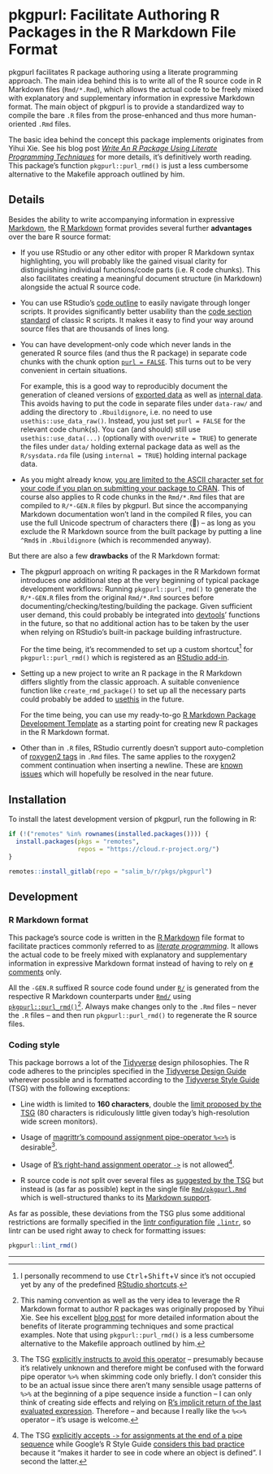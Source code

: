 # pkgpurl: Facilitate Authoring R Packages in the R Markdown File Format

pkgpurl facilitates R package authoring using a literate programming approach. The main idea behind this is to write all of the R source code in R Markdown files (`Rmd/*.Rmd`), which allows the actual code to be freely mixed with explanatory and supplementary information in expressive Markdown format. The main object of pkgpurl is to provide a standardized way to compile the bare `.R` files from the prose-enhanced and thus more human-oriented `.Rmd` files.

The basic idea behind the concept this package implements originates from Yihui Xie. See his blog post [*Write An R Package Using Literate Programming Techniques*](https://yihui.org/rlp/) for more details, it’s definitively worth reading. This package’s function `pkgpurl::purl_rmd()` is just a less cumbersome alternative to the Makefile approach outlined by him.

## Details

Besides the ability to write accompanying information in expressive [Markdown](https://en.wikipedia.org/wiki/Markdown), the [R Markdown](https://rmarkdown.rstudio.com/) format provides several further **advantages** over the bare R source format:

-   If you use RStudio or any other editor with proper R Markdown syntax highlighting, you will probably like the gained visual clarity for distinguishing individual functions/code parts (i.e. R code chunks). This also facilitates creating a meaningful document structure (in Markdown) alongside the actual R source code.

-   You can use RStudio’s [code outline](https://rviews.rstudio.com/2016/11/11/easy-tricks-you-mightve-missed/#code-outline) to easily navigate through longer scripts. It provides significantly better usability than the [code section standard](https://support.rstudio.com/hc/en-us/articles/200484568-Code-Folding-and-Sections) of classic R scripts. It makes it easy to find your way around source files that are thousands of lines long.

-   You can have development-only code which never lands in the generated R source files (and thus the R package) in separate code chunks with the chunk option [`purl = FALSE`](https://yihui.org/knitr/options/#extracting-source-code). This turns out to be very convenient in certain situations.

    For example, this is a good way to reproducibly document the generation of cleaned versions of [exported data](https://r-pkgs.org/data.html#data-data) as well as [internal data](https://r-pkgs.org/data.html#data-sysdata). This avoids having to put the code in separate files under `data-raw/` and adding the directory to `.Rbuildignore`, i.e. no need to use `usethis::use_data_raw()`. Instead, you just set `purl = FALSE` for the relevant code chunk(s). You can (and should) still use `usethis::use_data(...)` (optionally with `overwrite = TRUE`) to generate the files under `data/` holding external package data as well as the `R/sysdata.rda` file (using `internal = TRUE`) holding internal package data.

-   As you might already know, [you are limited to the ASCII character set for your code if you plan on submitting your package to CRAN](https://r-pkgs.org/r.html#r-cran). This of course also applies to R code chunks in the `Rmd/*.Rmd` files that are compiled to `R/*-GEN.R` files by pkgpurl. But since the accompanying Markdown documentation won’t land in the compiled R files, you can use the full Unicode spectrum of characters there (🥳) – as long as you exclude the R Markdown source from the built package by putting a line `^Rmd$` in `.Rbuildignore` (which is recommended anyway).

But there are also a few **drawbacks** of the R Markdown format:

-   The pkgpurl approach on writing R packages in the R Markdown format introduces *one* additional step at the very beginning of typical package development workflows: Running `pkgpurl::purl_rmd()` to generate the `R/*-GEN.R` files from the original `Rmd/*.Rmd` sources before documenting/checking/testing/building the package. Given sufficient user demand, this could probably be integrated into [devtools](https://devtools.r-lib.org/)’ functions in the future, so that no additional action has to be taken by the user when relying on RStudio’s built-in package building infrastructure.

    For the time being, it’s recommended to set up a custom shortcut[^1] for `pkgpurl::purl_rmd()` which is registered as an [RStudio add-in](https://rstudio.github.io/rstudioaddins/).

-   Setting up a new project to write an R package in the R Markdown differs slightly from the classic approach. A suitable convenience function like `create_rmd_package()` to set up all the necessary parts could probably be added to [usethis](https://usethis.r-lib.org/) in the future.

    For the time being, you can use my ready-to-go [R Markdown Package Development Template](https://gitlab.com/salim_b/r/pkg-dev-tpl) as a starting point for creating new R packages in the R Markdown format.

-   Other than in `.R` files, RStudio currently doesn’t support auto-completion of [roxygen2 tags](https://roxygen2.r-lib.org/articles/rd.html) in `.Rmd` files. The same applies to the roxygen2 comment continuation when inserting a newline. These are [known issues](https://github.com/rstudio/rstudio/issues/5809) which will hopefully be resolved in the near future.

## Installation

To install the latest development version of pkgpurl, run the following in R:

``` r
if (!("remotes" %in% rownames(installed.packages()))) {
  install.packages(pkgs = "remotes",
                   repos = "https://cloud.r-project.org/")
}

remotes::install_gitlab(repo = "salim_b/r/pkgs/pkgpurl")
```

## Development

### R Markdown format

This package’s source code is written in the [R Markdown](https://rmarkdown.rstudio.com/) file format to facilitate practices commonly referred to as [*literate programming*](https://en.wikipedia.org/wiki/Literate_programming). It allows the actual code to be freely mixed with explanatory and supplementary information in expressive Markdown format instead of having to rely on [`#` comments](https://cran.r-project.org/doc/manuals/r-release/R-lang.html#Comments) only.

All the `-GEN.R` suffixed R source code found under [`R/`](R/) is generated from the respective R Markdown counterparts under [`Rmd/`](Rmd/) using [`pkgpurl::purl_rmd()`](https://gitlab.com/salim_b/r/pkgs/pkgpurl/)[^2]. Always make changes only to the `.Rmd` files – never the `.R` files – and then run `pkgpurl::purl_rmd()` to regenerate the R source files.

### Coding style

This package borrows a lot of the [Tidyverse](https://www.tidyverse.org/) design philosophies. The R code adheres to the principles specified in the [Tidyverse Design Guide](https://principles.tidyverse.org/) wherever possible and is formatted according to the [Tidyverse Style Guide](https://style.tidyverse.org/) (TSG) with the following exceptions:

-   Line width is limited to **160 characters**, double the [limit proposed by the TSG](https://style.tidyverse.org/syntax.html#long-lines) (80 characters is ridiculously little given today’s high-resolution wide screen monitors).

-   Usage of [magrittr’s compound assignment pipe-operator `%<>%`](https://magrittr.tidyverse.org/reference/compound.html) is desirable[^3].

-   Usage of [R’s right-hand assignment operator `->`](https://rdrr.io/r/base/assignOps.html) is not allowed[^4].

-   R source code is *not* split over several files as [suggested by the TSG](https://style.tidyverse.org/package-files.html) but instead is (as far as possible) kept in the single file [`Rmd/pkgpurl.Rmd`](Rmd/pkgpurl.Rmd) which is well-structured thanks to its [Markdown support](#r-markdown-format).

As far as possible, these deviations from the TSG plus some additional restrictions are formally specified in the [lintr configuration file](https://github.com/jimhester/lintr#project-configuration) [`.lintr`](.lintr), so lintr can be used right away to check for formatting issues:

``` r
pkgpurl::lint_rmd()
```

---

[^1]: I personally recommend to use <kbd>Ctrl</kbd>+<kbd>Shift</kbd>+<kbd>V</kbd> since it’s not occupied yet by any of the predefined [RStudio shortcuts](https://support.rstudio.com/hc/en-us/articles/200711853-Keyboard-Shortcuts).

[^2]: This naming convention as well as the very idea to leverage the R Markdown format to author R packages was originally proposed by Yihui Xie. See his excellent [blog post](https://yihui.name/rlp/) for more detailed information about the benefits of literate programming techniques and some practical examples. Note that using `pkgpurl::purl_rmd()` is a less cumbersome alternative to the Makefile approach outlined by him.

[^3]: The TSG [explicitly instructs to avoid this operator](https://style.tidyverse.org/pipes.html#assignment-2) – presumably because it’s relatively unknown and therefore might be confused with the forward pipe operator `%>%` when skimming code only briefly. I don’t consider this to be an actual issue since there aren’t many sensible usage patterns of `%>%` at the beginning of a pipe sequence inside a function – I can only think of creating side effects and relying on [R’s implicit return of the last evaluated expression](https://rdrr.io/r/base/function.html). Therefore – and because I really like the `%<>%` operator – it’s usage is welcome.

[^4]: The TSG [explicitly accepts `->` for assignments at the end of a pipe sequence](https://style.tidyverse.org/pipes.html#assignment-2) while Google’s R Style Guide [considers this bad practice](https://google.github.io/styleguide/Rguide.html#right-hand-assignment) because it “makes it harder to see in code where an object is defined”. I second the latter.
